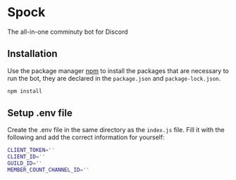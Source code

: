 # Spock

The all-in-one comminuty bot for Discord

## Installation

Use the package manager [npm](https://nodejs.org/en/download/) to install the packages that are necessary to run the bot, they are declared in the `package.json` and `package-lock.json`.

```bash
npm install
```

## Setup .env file
Create the .env file in the same directory as the `index.js` file. Fill it with the following and add the correct information for yourself:
```bash
CLIENT_TOKEN=''
CLIENT_ID=''
GUILD_ID=''
MEMBER_COUNT_CHANNEL_ID=''
```

